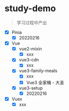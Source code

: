 # study-demo

> 学习过程中产出

- [x] Pinia
  - [x] 20220216
- [x] Vue
  - [x] vue2-mixin
    - [x] xxx
  - [x] vue3-cdn
    - [x] xxx
  - [x] vue3-family-meals
    - [x] xxx
    - [x] Vue3 全家桶 - 大圣
  - [x] vue3-setup
    - [x] 20220216
- [x] Vuex
  - [x] xxx